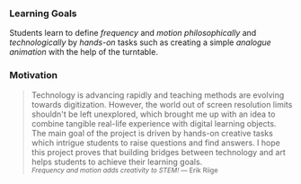 ### Learning Goals

Students learn to define <var style="color: var(--blue)">frequency</var> and <var style="color: var(--blue)">motion</var> <var style="color: var(--gray)">philosophically</var> and <var style="color: var(--gray)">technologically</var> by <var style="color: var(--gray)">hands-on</var> tasks such as creating a simple <var style="color: var(--blue)">analogue animation </var> with the help of the turntable. 

### Motivation

>Technology is advancing rapidly and teaching methods are evolving towards digitization. However, the world out of screen resolution limits shouldn't be left unexplored, which brought me up with an idea to combine tangible real-life experience with digital learning objects. The main goal of the project is driven by hands-on creative tasks which intrigue students to raise questions and find answers. I hope this project proves that building bridges between technology and art helps students to achieve their learning goals. <br>
<small>*Frequency and motion adds creativity to STEM!*
&mdash; Erik Riige</small>
